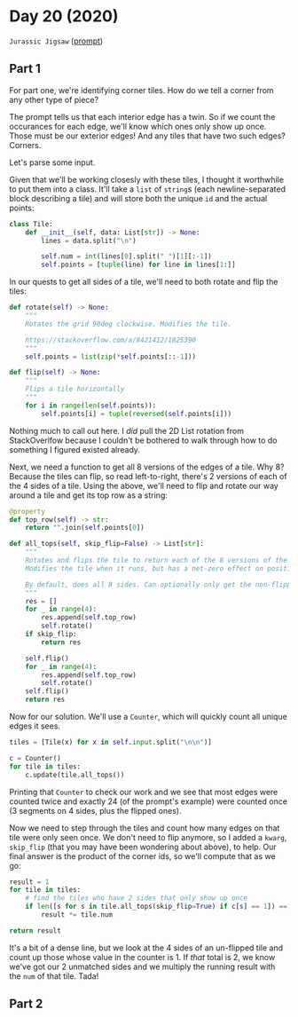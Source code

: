 # Day 20 (2020)

`Jurassic Jigsaw` ([prompt](https://adventofcode.com/2020/day/20))

## Part 1

For part one, we're identifying corner tiles. How do we tell a corner from any other type of piece?

The prompt tells us that each interior edge has a twin. So if we count the occurances for each edge, we'll know which ones only show up once. Those must be our exterior edges! And any tiles that have two such edges? Corners.

Let's parse some input.

Given that we'll be working closesly with these tiles, I thought it worthwhile to put them into a class. It'll take a `list` of `string`s (each newline-separated block describing a tile) and will store both the unique `id` and the actual points:

```py
class Tile:
    def __init__(self, data: List[str]) -> None:
        lines = data.split("\n")

        self.num = int(lines[0].split(" ")[1][:-1])
        self.points = [tuple(line) for line in lines[1:]]
```

In our quests to get all sides of a tile, we'll need to both rotate and flip the tiles:

```py
def rotate(self) -> None:
    """
    Rotates the grid 90deg clockwise. Modifies the tile.

    https://stackoverflow.com/a/8421412/1825390
    """
    self.points = list(zip(*self.points[::-1]))

def flip(self) -> None:
    """
    Flips a tile horizontally
    """
    for i in range(len(self.points)):
        self.points[i] = tuple(reversed(self.points[i]))
```

Nothing much to call out here. I _did_ pull the 2D List rotation from StackOverlfow because I couldn't be bothered to walk through how to do something I figured existed already.

Next, we need a function to get all 8 versions of the edges of a tile. Why 8? Because the tiles can flip, so read left-to-right, there's 2 versions of each of the 4 sides of a tile. Using the above, we'll need to flip and rotate our way around a tile and get its top row as a string:

```py
@property
def top_row(self) -> str:
    return "".join(self.points[0])

def all_tops(self, skip_flip=False) -> List[str]:
    """
    Rotates and flips the tile to return each of the 8 versions of the top row.
    Modifies the tile when it runs, but has a net-zero effect on position.

    By default, does all 8 sides. Can optionally only get the non-flipped sides.
    """
    res = []
    for _ in range(4):
        res.append(self.top_row)
        self.rotate()
    if skip_flip:
        return res

    self.flip()
    for _ in range(4):
        res.append(self.top_row)
        self.rotate()
    self.flip()
    return res
```

Now for our solution. We'll use a `Counter`, which will quickly count all unique edges it sees.

```py
tiles = [Tile(x) for x in self.input.split("\n\n")]

c = Counter()
for tile in tiles:
    c.update(tile.all_tops())
```

Printing that `Counter` to check our work and we see that most edges were counted twice and exactly 24 (of the prompt's example) were counted once (3 segments on 4 sides, plus the flipped ones).

Now we need to step through the tiles and count how many edges on that tile were only seen once. We don't need to flip anymore, so I added a `kwarg`, `skip_flip` (that you may have been wondering about above), to help. Our final answer is the product of the corner ids, so we'll compute that as we go:

```py
result = 1
for tile in tiles:
    # find the tiles who have 2 sides that only show up once
    if len([s for s in tile.all_tops(skip_flip=True) if c[s] == 1]) == 2:
        result *= tile.num

return result
```

It's a bit of a dense line, but we look at the 4 sides of an un-flipped tile and count up those whose value in the counter is 1. If _that_ total is 2, we know we've got our 2 unmatched sides and we multiply the running result with the `num` of that tile. Tada!

## Part 2
